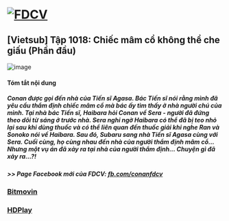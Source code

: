 # [![FDCV](https://user-images.githubusercontent.com/75318518/142803511-f5c20d56-47eb-4f2a-b63f-6b9b169c295b.png)](https://admin1509.github.io/fdcvteam.blogspot.com/)
## [Vietsub] Tập 1018: Chiếc mâm cổ không thể che giấu (Phần đầu)
![image](https://user-images.githubusercontent.com/75318518/143815324-1967bbee-241b-47fe-a8c2-960c7601fe2e.png)

#### Tóm tắt nội dung
##### Conan được gọi đến nhà của Tiến sĩ Agasa. Bác Tiến sĩ nói rằng mình đã yêu cầu thẩm định chiếc mâm cổ mà bác ấy tìm thấy ở nhà người chú của mình. Tại nhà bác Tiến sĩ, Haibara hỏi Conan về Sera - người đã đứng theo dõi từ sáng ở trước nhà. Sera nghi ngờ Haibara có thể đã bị teo nhỏ lại sau khi dùng thuốc và có thể liên quan đến thuốc giải khi nghe Ran và Sonoko nói về Haibara. Sau đó, Subaru sang nhà Tiến sĩ Agasa cùng với Sera. Cuối cùng, họ cùng nhau đến nhà của người thẩm định mâm cổ... Nhưng một vụ án đã xảy ra tại nhà của người thẩm định... Chuyện gì đã xảy ra...?!
##### >> Page Facebook mới của FDCV: [fb.com/conanfdcv](https://fb.com/conanfdcv)
### [Bitmovin](https://bitmovin.com/demos/stream-test?format=hls&manifest=https://raw.githubusercontent.com/admin1509/admin1509/main/video-5b.gapo.vn/videos/results//720p/file.m3u8)
### [HDPlay](https://hdplay.se/?HLSP2P=https://raw.githubusercontent.com/admin1509/admin1509/main/video-5b.gapo.vn/videos/results//720p/file.m3u8)
